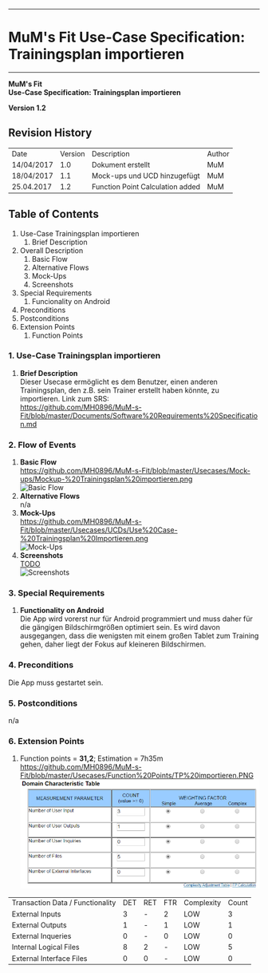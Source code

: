-------------
# MuM's Fit Use-Case Specification: Trainingsplan importieren #
-------------
**MuM's Fit**  
**Use-Case Specification: Trainingsplan importieren**

**Version 1.2**

## Revision History ##
<table>
<tr><td>Date</td><td>Version</td><td>Description</td><td>Author</td></tr>
<tr><td>14/04/2017</td><td>1.0</td><td>Dokument erstellt</td><td>MuM</td></tr>
<tr><td>18/04/2017</td><td>1.1</td><td>Mock-ups und UCD hinzugefügt</td><td>MuM</td></tr>
<tr><td>25.04.2017</td><td>1.2</td><td>Function Point Calculation added</td><td>MuM</td></tr>
</table>

## Table of Contents ##
1. Use-Case Trainingsplan importieren
	1. Brief Description
2. Overall Description
	1. Basic Flow
	2. Alternative Flows
	4. Mock-Ups
	5. Screenshots
3. Special Requirements
	1. Funcionality on Android
4. Preconditions
5. Postconditions
6. Extension Points
	1. Function Points

### 1. Use-Case Trainingsplan importieren ###
1. **Brief Description**  
Dieser Usecase ermöglicht es dem Benutzer, einen anderen Trainingsplan, den z.B. sein Trainer erstellt haben könnte, zu importieren.
	Link zum SRS:   
	<a href="https://github.com/MH0896/MuM-s-Fit/blob/master/Documents/Software%20Requirements%20Specification.md">https://github.com/MH0896/MuM-s-Fit/blob/master/Documents/Software%20Requirements%20Specification.md</a>

### 2. Flow of Events ###
1. **Basic Flow**  
<a href="https://github.com/MH0896/MuM-s-Fit/blob/master/Usecases/Mock-ups/Mockup-%20Trainingsplan%20importieren.png">https://github.com/MH0896/MuM-s-Fit/blob/master/Usecases/Mock-ups/Mockup-%20Trainingsplan%20importieren.png</a>  
![Basic Flow](https://github.com/MH0896/MuM-s-Fit/blob/master/Usecases/Mock-ups/Mockup-%20Trainingsplan%20importieren.png "Basic Flow")
2. **Alternative Flows**  
n/a
3. **Mock-Ups**  
<a href="https://github.com/MH0896/MuM-s-Fit/blob/master/Usecases/UCDs/Use%20Case-%20Trainingsplan%20Importieren.png">https://github.com/MH0896/MuM-s-Fit/blob/master/Usecases/UCDs/Use%20Case-%20Trainingsplan%20Importieren.png</a>  
![Mock-Ups](https://github.com/MH0896/MuM-s-Fit/blob/master/Usecases/UCDs/Use%20Case-%20Trainingsplan%20Importieren.png "Mock-Ups")
4. **Screenshots**  
<a href="TODO">TODO</a>  
![Screenshots](TODO "Screenshots")

### 3. Special Requirements ###
1. **Functionality on Android**  
Die App wird vorerst nur für Android programmiert und muss daher für die gängigen Bildschirmgrößen optimiert sein. Es wird davon ausgegangen, dass die wenigsten mit einem großen Tablet zum Training gehen, daher liegt der Fokus auf kleineren Bildschirmen.

### 4. Preconditions ###
Die App muss gestartet sein.

### 5. Postconditions ###
n/a

### 6. Extension Points ###
1. Function points = **31,2**; Estimation = 7h35m   
<a href="https://github.com/MH0896/MuM-s-Fit/blob/master/Usecases/Function%20Points/TP%20importieren.PNG">https://github.com/MH0896/MuM-s-Fit/blob/master/Usecases/Function%20Points/TP%20importieren.PNG</a>  
![FPs](https://github.com/MH0896/MuM-s-Fit/blob/master/Usecases/Function%20Points/TP%20importieren.PNG "FPs")  
<table>
<tr><td>Transaction Data / Functionality</td><td>DET</td><td>RET</td><td>FTR</td><td>Complexity</td><td>Count</td></tr>
<tr><td>External Inputs</td><td>3</td><td>-</td><td>2</td><td>LOW</td><td>3</td></tr>
<tr><td>External Outputs</td><td>1</td><td>-</td><td>1</td><td>LOW</td><td>1</td></tr>
<tr><td>External Inqueries</td><td>0</td><td>-</td><td>0</td><td>LOW</td><td>0</td></tr>
<tr><td>Internal Logical Files</td><td>8</td><td>2</td><td>-</td><td>LOW</td><td>5</td></tr>
<tr><td>External Interface Files</td><td>0</td><td>0</td><td>-</td><td>LOW</td><td>0</td></tr>
</table>